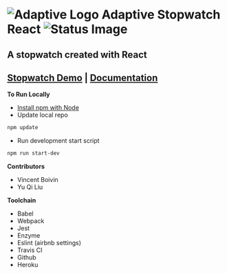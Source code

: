 # ![Adaptive Logo](https://weareadaptive.com/wp-content/themes/bh-core/assets/images/favicons/favicon-32x32.png) Adaptive Stopwatch React ![Status Image](https://travis-ci.org/Vboivin/reactiveStopwatch.svg?branch=master)
## A stopwatch created with React
## [Stopwatch Demo](https://stopwatch-reactive.herokuapp.com/) | [Documentation](https://qiqi0725.github.io/reactiveStopwatch/index.html)

**To Run Locally**
* [Install npm with Node](https://nodejs.org/en/download/)
* Update local repo
```sh
npm update
```
* Run development start script
```sh
npm run start-dev
```

**Contributors**

* Vincent Boivin
* Yu Qi Liu 

**Toolchain**

* Babel
* Webpack
* Jest
* Enzyme
* Eslint (airbnb settings)
* Travis CI
* Github
* Heroku